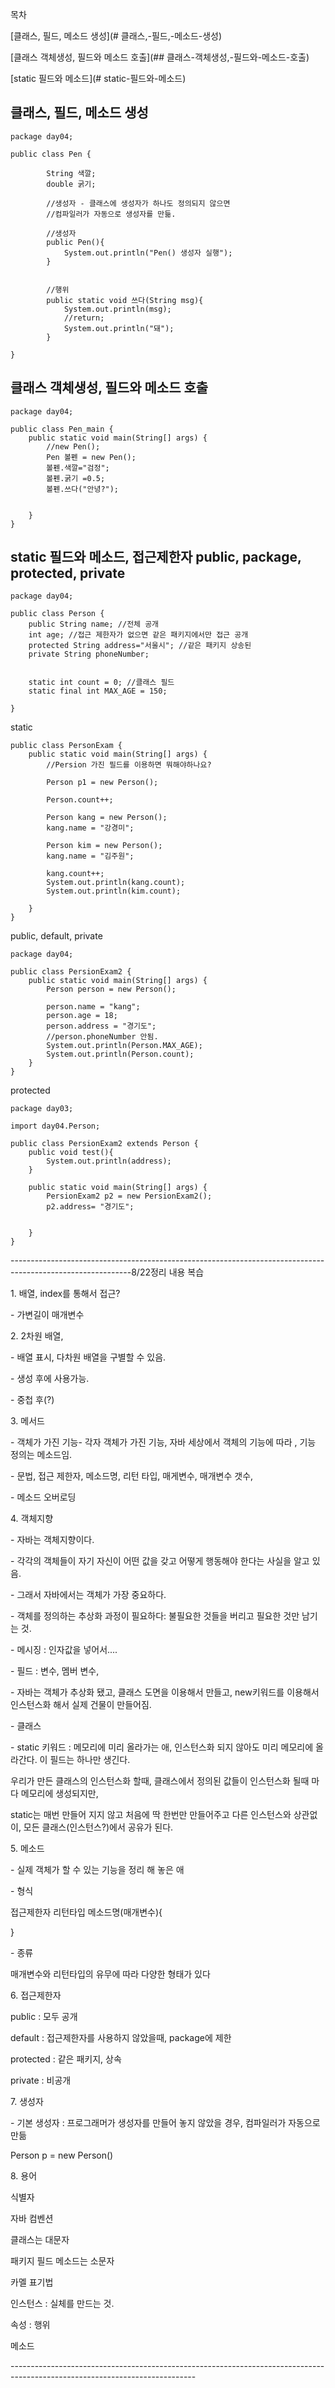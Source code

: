 목차

[클래스, 필드, 메소드 생성\](# 클래스,-필드,-메소드-생성) 

[클래스 객체생성, 필드와 메소드 호출\](## 클래스-객체생성,-필드와-메소드-호출)

[static 필드와 메소드\](# static-필드와-메소드)

## 클래스, 필드, 메소드 생성

```
package day04;

public class Pen {

        String 색깔;
        double 굵기;

        //생성자 - 클래스에 생성자가 하나도 정의되지 않으면
        //컴파일러가 자동으로 생성자를 만듦.

        //생성자 
        public Pen(){
            System.out.println("Pen() 생성자 실행");
        }


        //행위
        public static void 쓰다(String msg){
            System.out.println(msg);
            //return;
            System.out.println("돼");
        }

}
```

## 클래스 객체생성, 필드와 메소드 호출

```
package day04;

public class Pen_main {
    public static void main(String[] args) {
        //new Pen();
        Pen 볼펜 = new Pen();
        볼펜.색깔="검정";
        볼펜.굵기 =0.5;
        볼펜.쓰다("안녕?");


    }
}
```

## static 필드와 메소드, 접근제한자 public, package, protected, private

```
package day04;

public class Person {
    public String name; //전체 공개
    int age; //접근 제한자가 없으면 같은 패키지에서만 접근 공개
    protected String address="서울시"; //같은 패키지 상송된
    private String phoneNumber;


    static int count = 0; //클래스 필드
    static final int MAX_AGE = 150;

}
```

static

```
public class PersonExam {
    public static void main(String[] args) {
        //Persion 가진 필드를 이용하면 뭐해야하나요?

        Person p1 = new Person();

        Person.count++;

        Person kang = new Person();
        kang.name = "강경미";

        Person kim = new Person();
        kang.name = "김주원";

        kang.count++;
        System.out.println(kang.count);
        System.out.println(kim.count);

    }
}
```

public, default, private

```
package day04;

public class PersionExam2 {
    public static void main(String[] args) {
        Person person = new Person();

        person.name = "kang";
        person.age = 18;
        person.address = "경기도";
        //person.phoneNumber 안됨.
        System.out.println(Person.MAX_AGE);
        System.out.println(Person.count);
    }
}
```

protected

```
package day03;

import day04.Person;

public class PersionExam2 extends Person {
    public void test(){
        System.out.println(address);
    }

    public static void main(String[] args) {
        PersionExam2 p2 = new PersionExam2();
        p2.address= "경기도";


    }
}
```





------------------------------------------------------------------------------------------------------------8/22정리 내용
복습

1\. 배열, index를 통해서 접근?

\- 가변길이 매개변수

2\. 2차원 배열, 

\- 배열 표시, 다차원 배열을 구별할 수 있음.

\- 생성 후에 사용가능.

\- 중첩 후(?)

3\. 메서드

\- 객체가 가진 기능- 각자 객체가 가진 기능, 자바 세상에서 객체의 기능에 따라 , 기능 정의는 메소드임.

\- 문법, 접근 제한자, 메소드명, 리턴 타입, 매게변수, 매개변수 갯수, 

\- 메소드 오버로딩

4\. 객체지향

\- 자바는 객체지향이다.

\- 각각의 객체들이 자기 자신이 어떤 값을 갖고 어떻게 행동해야 한다는 사실을 알고 있음.

\- 그래서 자바에서는 객체가 가장 중요하다.

\- 객체를 정의하는 추상화 과정이 필요하다: 불필요한 것들을 버리고 필요한 것만 남기는 것.

\- 메시징 : 인자값을 넣어서....

\- 필드 : 변수, 멤버 변수, 

\- 자바는 객체가 추상화 됐고, 클래스 도면을 이용해서 만들고, new키워드를 이용해서 인스턴스화 해서 실제 건물이 만들어짐.

\- 클래스

\- static 키워드 : 메모리에 미리 올라가는 애, 인스턴스화 되지 않아도 미리 메모리에 올라간다. 이 필드는 하나만 생긴다.

우리가 만든 클래스의 인스턴스화 할때, 클래스에서 정의된 값들이 인스턴스화 될때 마다 메모리에 생성되지만,

static는 매번 만들어 지지 않고 처음에 딱 한번만 만들어주고 다른 인스턴스와 상관없이, 모든 클래스(인스턴스?)에서 공유가 된다. 

5\. 메소드

\- 실제 객체가 할 수 있는 기능을 정리 해 놓은 애

\- 형식

접근제한자 리턴타입 메소드명(매개변수){

}

\- 종류

매개변수와 리턴타입의 유무에 따라 다양한 형태가 있다

6\. 접근제한자

public : 모두 공개

default : 접근제한자를 사용하지 않았을때, package에 제한

protected : 같은 패키지, 상속

private : 비공개

7\. 생성자

\- 기본 생성자 : 프로그래머가 생성자를 만들어 놓지 않았을 경우, 컴파일러가 자동으로 만듦

Person p = new Person()

8\. 용어

식별자

자바 컴벤션

클래스는 대문자

패키지 필드 메소드는 소문자

카멜 표기법

인스턴스 : 실체를 만드는 것.

속성 : 행위

메소드 

\----------------------------------------------------------------------------------------------------------------------------

